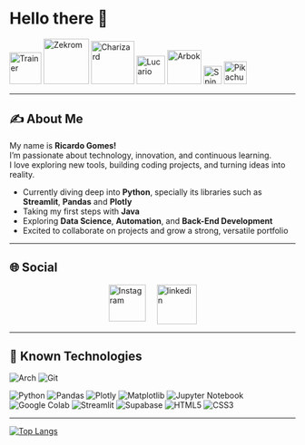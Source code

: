  # Hello there 👋  

<div> 
  <img src="https://64.media.tumblr.com/4d5b43e2e0dcd4a47128fdf85b9463e9/e7638102a47e4ee5-99/s1280x1920/68f4b6bd8f931af523c5d1391113763a947a07da.gifv" title="Trainer" width="56"> 
  <img src="https://projectpokemon.org/images/sprites-models/bw-animated/644.gif" title="Zekrom" width="80"> 
  <img src="https://projectpokemon.org/images/sprites-models/bw-animated/006.gif" title="Charizard" width="76"> 
  <img src="https://projectpokemon.org/images/sprites-models/bw-animated/448.gif" title="Lucario" width="50.4"> 
  <img src="https://projectpokemon.org/images/sprites-models/bw-animated/024.gif" title="Arbok" width="60"> 
  <img src="https://projectpokemon.org/images/sprites-models/bw-animated/327.gif" title="Spinda" width="32"> 
  <img src="https://i.pinimg.com/originals/e9/38/d1/e938d18fc07a3ffd16b4864ef2f1308f.gif" title="Pikachu" width="40"> 
</div>

---
## ✍️ About Me
My name is **Ricardo Gomes!**  
I’m passionate about technology, innovation, and continuous learning.  
I love exploring new tools, building coding projects, and turning ideas into reality.

- Currently diving deep into **Python**, specially its libraries such as **Streamlit**, **Pandas** and **Plotly**  
- Taking my first steps with **Java**  
- Exploring **Data Science**, **Automation**, and **Back-End Development**  
- Excited to collaborate on projects and grow a strong, versatile portfolio  

---

## 🌐 Social

<div style="display: flex; flex-direction: column; align-items: center; gap: 10px;"> 
  <div style="display: flex; gap: 20px;"> 
    <a href="https://www.instagram.com/rickegss?igsh=Nm82NnNvZ253ZjVh" target="_blank"><img src="https://freelogopng.com/images/all_img/1683192847instagram-name-logo-black-and-white.png" alt="Instagram" width="65"></a> 
    <a href="https://www.linkedin.com/in/ricardo-gomes-da-silva-928bab297?lipi=urn%3Ali%3Apage%3Ad_flagship3_profile_view_base_contact_details%3BsBbi1rdWTzOtzshs1tnQKg%3D%3D" target="_blank"> <img src="https://blakeoliver.com.au/wp-content/uploads/2023/06/vecteezy_linkedin-logo-png-linkedin-icon-transparent-png_18930585_835.png" alt="linkedin" width="70"></a>
  </div> 
</div>

---

## 🧠 Known Technologies

![Arch](https://img.shields.io/badge/Arch%20Linux-1793D1?logo=arch-linux&logoColor=fff&style=for-the-badge)
![Git](https://img.shields.io/badge/git-%23F05033.svg?style=for-the-badge&logo=git&logoColor=white)


![Python](https://img.shields.io/badge/python-3670A0?style=for-the-badge&logo=python&logoColor=ffdd54)
![Pandas](https://img.shields.io/badge/pandas-%23150458.svg?style=for-the-badge&logo=pandas&logoColor=white)
![Plotly](https://img.shields.io/badge/Plotly-%233F4F75.svg?style=for-the-badge&logo=plotly&logoColor=white)
![Matplotlib](https://img.shields.io/badge/Matplotlib-%23ffffff.svg?style=for-the-badge&logo=Matplotlib&logoColor=black)
![Jupyter Notebook](https://img.shields.io/badge/jupyter-%23FA0F00.svg?style=for-the-badge&logo=jupyter&logoColor=white)
![Google Colab](https://img.shields.io/badge/Google%20Colab-%23F9A825.svg?style=for-the-badge&logo=googlecolab&logoColor=white)
![Streamlit](https://img.shields.io/badge/Streamlit-%23FE4B4B.svg?style=for-the-badge&logo=streamlit&logoColor=white)
![Supabase](https://img.shields.io/badge/Supabase-3ECF8E?style=for-the-badge&logo=supabase&logoColor=white)
![HTML5](https://img.shields.io/badge/html5-%23E34F26.svg?style=for-the-badge&logo=html5&logoColor=white)
![CSS3](https://img.shields.io/badge/css3-%231572B6.svg?style=for-the-badge&logo=css3&logoColor=white)

---

[![Top Langs](https://github-readme-stats.vercel.app/api/top-langs/?username=rickegss&show_icons=true&layout=compact&theme=dark)](https://github.com/anuraghazra/github-readme-stats)
